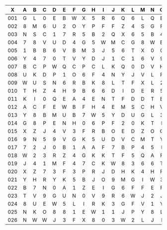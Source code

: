 |X|A|B|C|D|E|F|G|H|I|J|K|L|M|N|O|P|Q|R|S|T|U|V|W|X|Y|Z|
|:-------:|:-------:|:-------:|:-------:|:-------:|:-------:|:-------:|:-------:|:-------:|:-------:|:-------:|:-------:|:-------:|:-------:|:-------:|:-------:|:-------:|:-------:|:-------:|:-------:|:-------:|:-------:|:-------:|:-------:|:-------:|:-------:|:-------:|
|001|G|L|0|E|B|W|X|5|R|6|Q|6|L|Q|E|T|I|C|L|M|4|I|W|7|8|G|
|002|8|M|6|U|2|O|Y|P|F|F|Z|4|S|G|F|V|6|V|H|T|S|E|Z|T|L|K|
|003|N|S|C|1|7|R|5|B|2|Q|X|6|5|B|4|2|2|E|V|Z|V|X|4|M|X|G|
|004|7|8|V|U|D|4|G|5|W|M|C|G|8|W|B|A|E|7|Q|R|I|6|9|G|T|U|
|005|1|B|B|6|V|B|M|3|J|5|6|T|X|0|0|M|Q|S|2|L|V|A|L|B|E|K|
|006|Y|4|7|0|T|V|Y|D|J|1|C|1|6|V|9|U|2|C|7|D|F|Z|L|5|T|K|
|007|B|C|P|W|Q|C|P|C|L|K|Q|0|D|V|H|1|K|9|1|H|U|Z|K|U|S|X|
|008|U|K|D|P|1|O|6|F|4|N|Y|J|V|L|R|E|M|5|K|1|V|A|M|Q|B|G|
|009|W|U|S|N|6|R|B|K|8|L|T|F|X|L|2|3|N|T|X|D|C|C|N|8|7|J|
|010|T|H|Z|4|H|9|B|6|6|D|I|D|E|R|5|7|R|D|0|0|Z|Z|7|N|6|H|
|011|K|I|0|Q|E|A|4|E|N|T|F|D|D|T|B|X|M|5|F|9|5|P|L|D|B|9|
|012|A|C|F|E|W|B|F|H|4|E|M|S|C|H|V|X|7|3|H|5|K|U|U|2|C|B|
|013|Y|8|B|M|U|B|7|W|5|Y|D|U|G|L|3|K|A|2|Q|9|E|U|7|3|8|J|
|014|G|8|P|E|N|H|0|6|P|F|2|0|K|T|I|5|O|X|Z|8|H|1|0|2|H|H|
|015|X|Z|J|4|V|3|F|R|B|O|E|D|Z|O|C|X|C|3|H|J|6|L|4|4|F|4|
|016|9|N|5|9|V|G|K|5|U|D|V|C|M|T|Y|M|E|D|N|J|M|8|X|J|Z|O|
|017|7|2|J|0|B|1|A|A|F|7|B|P|4|5|I|Q|2|5|P|H|B|X|J|S|N|8|
|018|W|2|3|R|Z|4|G|K|K|T|F|5|Q|A|F|V|G|1|9|F|B|4|5|D|H|7|
|019|J|4|1|M|F|4|7|C|K|W|8|3|6|6|T|9|V|S|E|6|E|I|W|6|8|4|
|020|X|Z|7|3|F|3|P|R|J|D|H|K|4|H|P|I|X|X|T|Z|X|M|L|U|3|E|
|021|Y|H|R|Y|K|5|B|J|O|9|M|G|I|W|3|P|7|F|J|S|C|W|E|6|Y|U|
|022|B|7|N|0|A|1|Z|E|I|G|6|F|F|E|F|N|9|P|J|0|X|N|5|C|V|K|
|023|T|V|9|G|U|N|0|V|9|R|6|W|J|2|J|0|3|C|M|S|O|W|R|D|7|R|
|024|8|U|E|W|5|L|I|R|K|3|G|F|V|1|Y|3|D|T|V|L|3|C|B|3|E|V|
|025|N|K|O|8|8|1|E|W|1|1|J|P|Y|8|L|D|W|V|N|R|9|M|1|S|6|A|
|026|N|W|W|J|3|F|X|8|0|3|W|2|L|J|I|C|W|4|X|B|7|Q|T|X|Q|C|